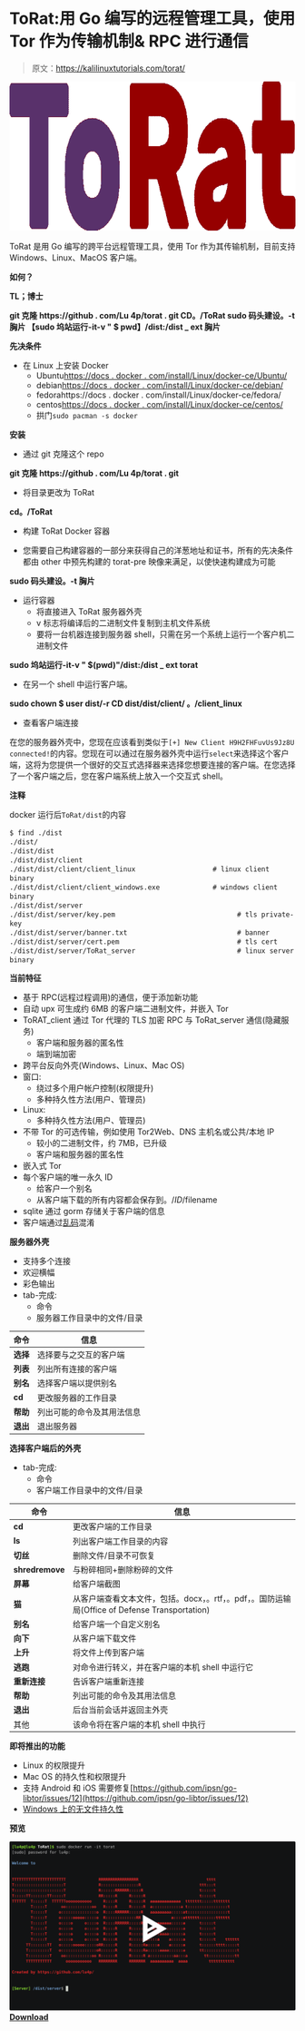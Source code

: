 # ToRat:用 Go 编写的远程管理工具，使用 Tor 作为传输机制& RPC 进行通信

> 原文：<https://kalilinuxtutorials.com/torat/>

[![ToRat : A Remote Administration Tool Written In Go Using Tor As A Transport Mechanism & RPC For Communication](img/f80415e180bf691e35f811c1f699507a.png "ToRat : A Remote Administration Tool Written In Go Using Tor As A Transport Mechanism & RPC For Communication")](https://1.bp.blogspot.com/-R3761ByzQp8/X9vkHrR3ZPI/AAAAAAAAIK8/7ls746vTVaQPuiJNOis3Vhs2Nwk0j-GYACLcBGAsYHQ/s728/ToRat_1_ToRat_Logo%25281%2529.png)

ToRat 是用 Go 编写的跨平台远程管理工具，使用 Tor 作为其传输机制，目前支持 Windows、Linux、MacOS 客户端。

**如何？**

**TL；博士**

**git 克隆 https://github . com/Lu 4p/torat . git
CD。/ToRat
sudo 码头建设。-t 胸片
【sudo 坞站运行-it-v " $ pwd】/dist:/dist _ ext 胸片**

**先决条件**

*   在 Linux 上安装 Docker
    *   Ubuntu[https://docs . docker . com/install/Linux/docker-ce/Ubuntu/](https://docs.docker.com/install/linux/docker-ce/ubuntu/)
    *   debian[https://docs . docker . com/install/Linux/docker-ce/debian/](https://docs.docker.com/install/linux/docker-ce/debian/)
    *   fedorahttps://docs . docker . com/install/Linux/docker-ce/fedora/
    *   centos[https://docs . docker . com/install/Linux/docker-ce/centos/](https://docs.docker.com/install/linux/docker-ce/centos/)
    *   拱门`sudo pacman -s docker`

**安装**

*   通过 git 克隆这个 repo

**git 克隆 https://github . com/Lu 4p/torat . git**

*   将目录更改为 ToRat

**cd。/ToRat**

*   构建 ToRat Docker 容器

*   您需要自己构建容器的一部分来获得自己的洋葱地址和证书，所有的先决条件都由 other 中预先构建的 torat-pre 映像来满足，以使快速构建成为可能

**sudo 码头建设。-t 胸片**

*   运行容器
    *   将直接进入 ToRat 服务器外壳
    *   v 标志将编译后的二进制文件复制到主机文件系统
    *   要将一台机器连接到服务器 shell，只需在另一个系统上运行一个客户机二进制文件

**sudo 坞站运行-it-v " $(pwd)"/dist:/dist _ ext torat**

*   在另一个 shell 中运行客户端。

**sudo chown $ user dist/-r
CD dist/dist/client/
。/client_linux**

*   查看客户端连接

在您的服务器外壳中，您现在应该看到类似于`[+] New Client H9H2FHFuvUs9Jz8U connected!`的内容。您现在可以通过在服务器外壳中运行`select`来选择这个客户端，这将为您提供一个很好的交互式选择器来选择您想要连接的客户端。在您选择了一个客户端之后，您在客户端系统上放入一个交互式 shell。

**注释**

docker 运行后`ToRat/dist`的内容

```
$ find ./dist
./dist/
./dist/dist
./dist/dist/client
./dist/dist/client/client_linux                   # linux client binary
./dist/dist/client/client_windows.exe             # windows client binary
./dist/dist/server
./dist/dist/server/key.pem                              # tls private-key
./dist/dist/server/banner.txt                           # banner
./dist/dist/server/cert.pem                             # tls cert
./dist/dist/server/ToRat_server                         # linux server binary 
```

**当前特征**

*   基于 RPC(远程过程调用)的通信，便于添加新功能
*   自动 upx 可生成约 6MB 的客户端二进制文件，并嵌入 Tor
*   ToRAT_client 通过 Tor 代理的 TLS 加密 RPC 与 ToRat_server 通信(隐藏服务)
    *   客户端和服务器的匿名性
    *   端到端加密
*   跨平台反向外壳(Windows、Linux、Mac OS)
*   窗口:
    *   绕过多个用户帐户控制(权限提升)
    *   多种持久性方法(用户、管理员)
*   Linux:
    *   多种持久性方法(用户、管理员)
*   不带 Tor 的可选传输，例如使用 Tor2Web、DNS 主机名或公共/本地 IP
    *   较小的二进制文件，约 7MB，已升级
    *   客户端和服务器的匿名性
*   嵌入式 Tor
*   每个客户端的唯一永久 ID
    *   给客户一个别名
    *   从客户端下载的所有内容都会保存到。/$ID/$filename
*   sqlite 通过 gorm 存储关于客户端的信息
*   客户端通过[乱码](https://github.com/burrowers/garble)混淆

**服务器外壳**

*   支持多个连接
*   欢迎横幅
*   彩色输出
*   tab-完成:
    *   命令
    *   服务器工作目录中的文件/目录

| 命令 | 信息 |
| --- | --- |
| **选择** | 选择要与之交互的客户端 |
| **列表** | 列出所有连接的客户端 |
| **别名** | 选择客户端以提供别名 |
| **cd** | 更改服务器的工作目录 |
| **帮助** | 列出可能的命令及其用法信息 |
| **退出** | 退出服务器 |

**选择客户端后的外壳**

*   tab-完成:
    *   命令
    *   客户端工作目录中的文件/目录

| 命令 | 信息 |
| --- | --- |
| **cd** | 更改客户端的工作目录 |
| **ls** | 列出客户端工作目录的内容 |
| **切丝** | 删除文件/目录不可恢复 |
| **shredremove** | 与粉碎相同+删除粉碎的文件 |
| **屏幕** | 给客户端截图 |
| **猫** | 从客户端查看文本文件，包括。docx，。rtf，。pdf，。国防运输局(Office of Defense Transportation) |
| **别名** | 给客户端一个自定义别名 |
| **向下** | 从客户端下载文件 |
| **上升** | 将文件上传到客户端 |
| **逃跑** | 对命令进行转义，并在客户端的本机 shell 中运行它 |
| **重新连接** | 告诉客户端重新连接 |
| **帮助** | 列出可能的命令及其用法信息 |
| **退出** | 后台当前会话并返回主外壳 |
| 其他 | 该命令将在客户端的本机 shell 中执行 |

**即将推出的功能**

*   Linux 的权限提升
*   Mac OS 的持久性和权限提升
*   支持 Android 和 iOS 需要修复[https://github.com/ipsn/go-libtor/issues/12](https://github.com/ipsn/go-libtor/issues/12)
*   [Windows 上的无文件持久性](https://github.com/ewhitehats/InvisiblePersistence)

**预览**

[![](img/8fe26e325277a77cd1bbfe67da742e61.png)](https://asciinema.org/a/318534)[**Download**](https://github.com/lu4p/ToRat)